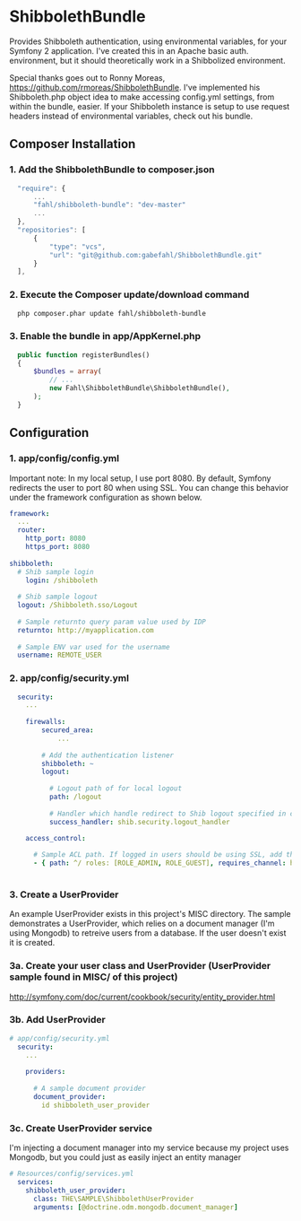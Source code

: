 ShibbolethBundle
================

Provides Shibboleth authentication, using environmental variables, for your Symfony 2 application. I've created this in an
Apache basic auth. environment, but it should theoretically work in a Shibbolized environment.

Special thanks goes out to Ronny Moreas, https://github.com/rmoreas/ShibbolethBundle. I've implemented his Shibboleth.php
object idea to make accessing config.yml settings, from within the bundle, easier. If your Shibboleth instance is setup
to use request headers instead of environmental variables, check out his bundle.


Composer Installation
--------------------------

### 1. Add the ShibbolethBundle to composer.json

```js
  "require": {
      ...
      "fahl/shibboleth-bundle": "dev-master"
      ...
  },
  "repositories": [
      {
          "type": "vcs",
          "url": "git@github.com:gabefahl/ShibbolethBundle.git"
      }
  ],  
```

### 2. Execute the Composer update/download command

```bash
  php composer.phar update fahl/shibboleth-bundle
```

### 3. Enable the bundle in app/AppKernel.php

```php
  public function registerBundles()
  {
      $bundles = array(
          // ...
          new Fahl\ShibbolethBundle\ShibbolethBundle(),
      );
  }
```

Configuration
-------------

### 1. app/config/config.yml

Important note: In my local setup, I use port 8080. By default, Symfony redirects the user to port 80 when using
SSL. You can change this behavior under the framework configuration as shown below.

```yml
framework:
  ...
  router:
    http_port: 8080
    https_port: 8080
  
shibboleth:
  # Shib sample login
	login: /shibboleth
    
  # Shib sample logout
  logout: /Shibboleth.sso/Logout
    
  # Sample returnto query param value used by IDP
  returnto: http://myapplication.com
    
  # Sample ENV var used for the username
  username: REMOTE_USER 
```

### 2. app/config/security.yml

```yml
  security:
    ...
	  
    firewalls:
	    secured_area:
		    ...    
        
        # Add the authentication listener
        shibboleth: ~
        logout:
          
          # Logout path of for local logout
          path: /logout
          
          # Handler which handle redirect to Shib logout specified in config.yml
          success_handler: shib.security.logout_handler

    access_control:
  
      # Sample ACL path. If logged in users should be using SSL, add the requires_channel attribute to force SSL
      - { path: ^/ roles: [ROLE_ADMIN, ROLE_GUEST], requires_channel: https }
      
```

### 3. Create a UserProvider

An example UserProvider exists in this project's MISC directory. The sample demonstrates a UserProvider, which
relies on a document manager (I'm using Mongodb) to retreive users from a database. If the user doesn't exist it is created.

### 3a. Create your user class and UserProvider (UserProvider sample found in MISC/ of this project)

http://symfony.com/doc/current/cookbook/security/entity_provider.html

### 3b. Add UserProvider

```yml
# app/config/security.yml
  security:
    ...
    
    providers:
    
      # A sample document provider
      document_provider:
        id shibboleth_user_provider
```

### 3c. Create UserProvider service

I'm injecting a document manager into my service because my project uses Mongodb, but you could just as easily inject an entity manager


```yml
# Resources/config/services.yml
  services:
    shibboleth_user_provider:
      class: THE\SAMPLE\ShibbolethUserProvider
      arguments: [@doctrine.odm.mongodb.document_manager]
```
